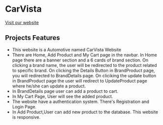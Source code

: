 # CarVista

[Visit our website](https://carvista-client.web.app)

## Projects Features

- This website is a Automotive named CarVista Website
- There are Home, Add Product and My Cart page in the navbar. In Home page there are a banner section and a 6 cards of brand section. On clicking a brand name, the user will be redirected to the product related to specific brand.
  On clicking the Details Button in BrandProduct page, you will redirected to BrandDetails page. On cliciking the update button in BrandProduct page the user will redirect to UpdateProduct page where he/she can update a product.
- In BrandDetails page user can add a product to cart.
- In My Cart Page, User will see the added product.
- The website have a authentication system. There's Registration and Login Page.
- In Add Product,User can add new product to the database. This website is responsive.
